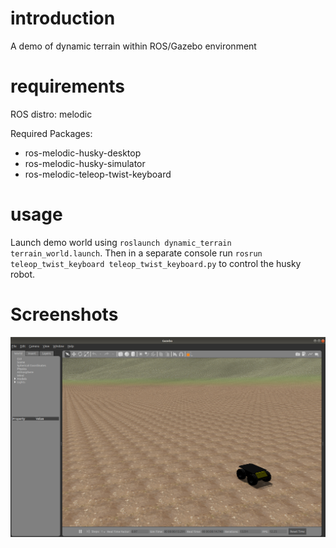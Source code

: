 
# introduction
A demo of dynamic terrain within ROS/Gazebo environment

# requirements

ROS distro: melodic  

Required Packages:
  - ros-melodic-husky-desktop
  - ros-melodic-husky-simulator
  - ros-melodic-teleop-twist-keyboard

# usage
Launch demo world using ```roslaunch dynamic_terrain terrain_world.launch```. Then in a separate console run ```rosrun teleop_twist_keyboard teleop_twist_keyboard.py``` to control the husky robot.

# Screenshots
![](./misc/husky.png)